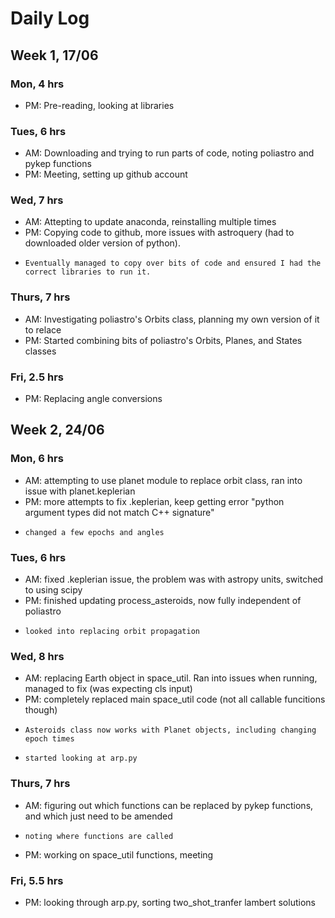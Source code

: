 # Daily Log

## Week 1, 17/06
### Mon, 4 hrs
- PM: Pre-reading, looking at libraries

### Tues, 6 hrs
- AM: Downloading and trying to run parts of code, noting poliastro and pykep functions
- PM: Meeting, setting up github account

### Wed, 7 hrs
- AM: Attepting to update anaconda, reinstalling multiple times
- PM: Copying code to github, more issues with astroquery (had to downloaded older version of python).
-     Eventually managed to copy over bits of code and ensured I had the correct libraries to run it.

### Thurs, 7 hrs
- AM: Investigating poliastro's Orbits class, planning my own version of it to relace 
- PM: Started combining bits of poliastro's Orbits, Planes, and States classes

### Fri, 2.5 hrs
- PM: Replacing angle conversions


## Week 2, 24/06
### Mon, 6 hrs
- AM: attempting to use planet module to replace orbit class, ran into issue with planet.keplerian
- PM: more attempts to fix .keplerian, keep getting error "python argument types did not match C++ signature"
-     changed a few epochs and angles

### Tues, 6 hrs
- AM: fixed .keplerian issue, the problem was with astropy units, switched to using scipy
- PM: finished updating process_asteroids, now fully independent of poliastro
-     looked into replacing orbit propagation

### Wed, 8 hrs
- AM: replacing Earth object in space_util. Ran into issues when running, managed to fix (was expecting cls input)
- PM: completely replaced main space_util code (not all callable funcitions though)
-     Asteroids class now works with Planet objects, including changing epoch times
-     started looking at arp.py

### Thurs, 7 hrs
- AM: figuring out which functions can be replaced by pykep functions, and which just need to be amended
-     noting where functions are called
- PM: working on space_util functions, meeting

### Fri, 5.5 hrs
- PM: looking through arp.py, sorting two_shot_tranfer lambert solutions